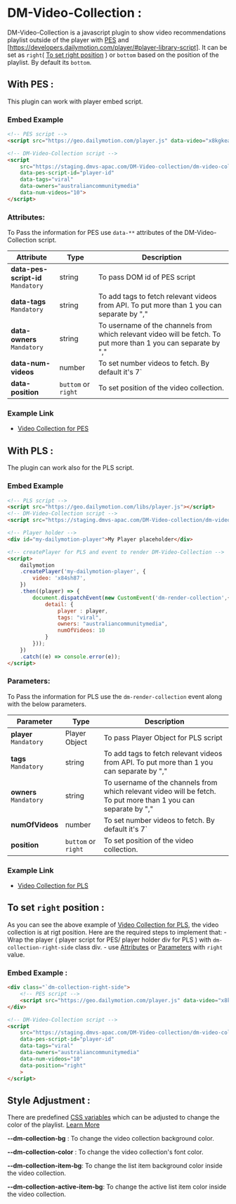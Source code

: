 # DM-Video-Collection :

DM-Video-Collection is a javascript plugin to show video recommendations playlist outside of the player with [PES](https://developers.dailymotion.com/player/#player-embed-script) and [https://developers.dailymotion.com/player/#player-library-script].  It can be set as `right`( [To set right position](#to-set-right-position-) ) or `bottom` based on the position of the playlist. By default its `bottom`.

## With PES :

This plugin can work with player embed script.

### Embed Example

```html
<!-- PES script -->
<script src="https://geo.dailymotion.com/player.js" data-video="x8kgkea" id="player-id"></script>

<!-- DM-Video-Collection script -->
<script  
    src="https://staging.dmvs-apac.com/DM-Video-collection/dm-video-collection.js" 
    data-pes-script-id="player-id"
    data-tags="viral"
    data-owners="australiancommunitymedia"
    data-num-videos="10">
</script>

```
### Attributes: 

To Pass the information for PES use `data-**` attributes of the DM-Video-Collection script.

| Attribute | Type | Description |
| --- | --- | --- |
| <b>data-pes-script-id</b> <br /> `Mandatory` | string | To pass DOM id of PES script |
| <b>data-tags</b> <br /> `Mandatory` | string | To add tags to fetch relevant videos from API. To put more than 1 you can separate by ","|
| <b>data-owners</b> <br /> `Mandatory` | string | To username of the channels from which relevant video will be fetch. To put more than 1 you can separate by ","|
| <b>data-num-videos</b>| number | To set number videos to fetch. By default it's 7`|
| <b>data-position</b>| `buttom` or `right` | To set position of the video collection.|

### Example Link
- [Video Collection for PES](https://staging.dmvs-apac.com/DM-Video-collection/lab/pes-demo.html)


## With PLS :

The plugin can work also for the PLS script.

### Embed Example

```html
<!-- PLS script -->
<script src="https://geo.dailymotion.com/libs/player.js"></script>
<!-- DM-Video-Collection script -->
<script src="https://staging.dmvs-apac.com/DM-Video-collection/dm-video-collection.js" ></script>

<!-- Player holder -->
<div id="my-dailymotion-player">My Player placeholder</div>

<!-- createPlayer for PLS and event to render DM-Video-Collection -->
<script>
    dailymotion
    .createPlayer('my-dailymotion-player', {
        video: 'x84sh87',
    })
    .then((player) => {
        document.dispatchEvent(new CustomEvent('dm-render-collection',{
            detail: {
                player : player,
                tags: "viral",
                owners: "australiancommunitymedia",
                numOfVideos: 10
            }
        }));
    })
    .catch((e) => console.error(e));
</script>

```
### Parameters: 

To Pass the information for PLS use the `dm-render-collection` event along with the below parameters.

| Parameter | Type | Description |
| --- | --- | --- |
| <b>player</b> <br /> `Mandatory` | Player Object | To pass Player Object for PLS script |
| <b>tags</b> <br /> `Mandatory` | string | To add tags to fetch relevant videos from API. To put more than 1 you can separate by ","|
| <b>owners</b> <br /> `Mandatory` | string | To username of the channels from which relevant video will be fetch. To put more than 1 you can separate by ","|
| <b>numOfVideos</b>| number | To set number videos to fetch. By default it's 7`|
| <b>position</b>| `buttom` or `right` | To set position of the video collection.|

### Example Link
- [Video Collection for PLS](https://staging.dmvs-apac.com/DM-Video-collection/lab/pls-demo.html)

## To set `right` position :

As you can see the above example of [Video Collection for PLS](https://staging.dmvs-apac.com/DM-Video-collection/lab/pls-demo.html), the video collection is at rigt position. Here are the required steps to implement that:
    - Wrap the player ( player script for PES/ player holder div for PLS ) with `dm-collection-right-side` class div.
    - use [Attributes](#attributes) or [Parameters](#parameters) with `right` value.
    
### Embed Example : 
```html
<div class="`dm-collection-right-side">
    <!-- PES script -->
    <script src="https://geo.dailymotion.com/player.js" data-video="x8kgkea" id="player-id"></script>
</div>

<!-- DM-Video-Collection script -->
<script  
    src="https://staging.dmvs-apac.com/DM-Video-collection/dm-video-collection.js" 
    data-pes-script-id="player-id"
    data-tags="viral"
    data-owners="australiancommunitymedia"
    data-num-videos="10"
    data-position="right"
    >
</script>
```    
## Style Adjustment :

There are predefined [CSS variables](https://developer.mozilla.org/en-US/docs/Web/CSS/Using_CSS_custom_properties) which can be adjusted to change the color of the playlist. [Learn More](#embed-link)

**--dm-collection-bg** : To change the video collection background color.

**--dm-collection-color** : To change the video collection's font color.

**--dm-collection-item-bg**: To change the list item background color inside the video collection.

**--dm-collection-active-item-bg**: To change the active list item color inside the video collection.


